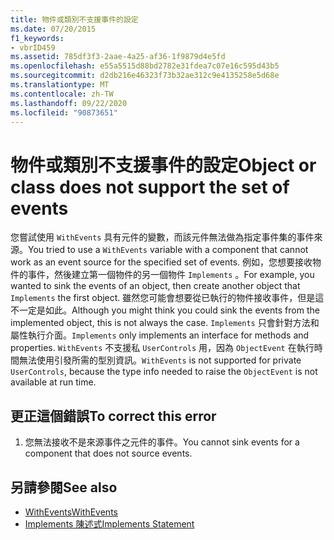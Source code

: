 ```yaml
---
title: 物件或類別不支援事件的設定
ms.date: 07/20/2015
f1_keywords:
- vbrID459
ms.assetid: 785df3f3-2aae-4a25-af36-1f9879d4e5fd
ms.openlocfilehash: e55a5515d88bd2782e31fdea7c07e16c595d43b5
ms.sourcegitcommit: d2db216e46323f73b32ae312c9e4135258e5d68e
ms.translationtype: MT
ms.contentlocale: zh-TW
ms.lasthandoff: 09/22/2020
ms.locfileid: "90873651"
---
```

# <a name="object-or-class-does-not-support-the-set-of-events"></a><span data-ttu-id="d17f9-102">物件或類別不支援事件的設定</span><span class="sxs-lookup"><span data-stu-id="d17f9-102">Object or class does not support the set of events</span></span>

<span data-ttu-id="d17f9-103">您嘗試使用 `WithEvents` 具有元件的變數，而該元件無法做為指定事件集的事件來源。</span><span class="sxs-lookup"><span data-stu-id="d17f9-103">You tried to use a `WithEvents` variable with a component that cannot work as an event source for the specified set of events.</span></span> <span data-ttu-id="d17f9-104">例如，您想要接收物件的事件，然後建立第一個物件的另一個物件 `Implements` 。</span><span class="sxs-lookup"><span data-stu-id="d17f9-104">For example, you wanted to sink the events of an object, then create another object that `Implements` the first object.</span></span> <span data-ttu-id="d17f9-105">雖然您可能會想要從已執行的物件接收事件，但是這不一定是如此。</span><span class="sxs-lookup"><span data-stu-id="d17f9-105">Although you might think you could sink the events from the implemented object, this is not always the case.</span></span> <span data-ttu-id="d17f9-106">`Implements` 只會針對方法和屬性執行介面。</span><span class="sxs-lookup"><span data-stu-id="d17f9-106">`Implements` only implements an interface for methods and properties.</span></span> <span data-ttu-id="d17f9-107">`WithEvents` 不支援私 `UserControls` 用，因為 `ObjectEvent` 在執行時間無法使用引發所需的型別資訊。</span><span class="sxs-lookup"><span data-stu-id="d17f9-107">`WithEvents` is not supported for private `UserControls`, because the type info needed to raise the `ObjectEvent` is not available at run time.</span></span>  
  
## <a name="to-correct-this-error"></a><span data-ttu-id="d17f9-108">更正這個錯誤</span><span class="sxs-lookup"><span data-stu-id="d17f9-108">To correct this error</span></span>  
  
1. <span data-ttu-id="d17f9-109">您無法接收不是來源事件之元件的事件。</span><span class="sxs-lookup"><span data-stu-id="d17f9-109">You cannot sink events for a component that does not source events.</span></span>  
  
## <a name="see-also"></a><span data-ttu-id="d17f9-110">另請參閱</span><span class="sxs-lookup"><span data-stu-id="d17f9-110">See also</span></span>

- [<span data-ttu-id="d17f9-111">WithEvents</span><span class="sxs-lookup"><span data-stu-id="d17f9-111">WithEvents</span></span>](../modifiers/withevents.md)
- [<span data-ttu-id="d17f9-112">Implements 陳述式</span><span class="sxs-lookup"><span data-stu-id="d17f9-112">Implements Statement</span></span>](../statements/implements-statement.md)
